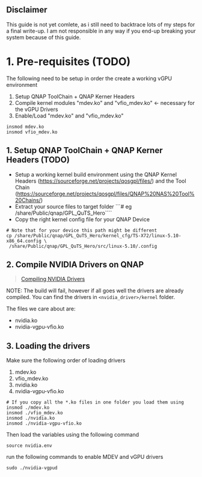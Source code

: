 ## Disclaimer
This guide is not yet comlete, as i still need to backtrace lots of my steps for a final write-up.
I am not responsible in any way if you end-up breaking your system because of this guide.

# 1. Pre-requisites (TODO)
The following need to be setup in order the create a working vGPU environment
1. Setup QNAP ToolChain + QNAP Kerner Headers
2. Compile kernel modules "mdev.ko" and "vfio_mdev.ko" <- necessary for the vGPU Drivers
3. Enable/Load "mdev.ko" and "vfio_mdev.ko"
```
insmod mdev.ko
insmod vfio_mdev.ko
```

## 1. Setup QNAP ToolChain + QNAP Kerner Headers (TODO)
- Setup a working kernel build environment using the QNAP Kernel Headers (https://sourceforge.net/projects/qosgpl/files/) and the Tool Chain (https://sourceforge.net/projects/qosgpl/files/QNAP%20NAS%20Tool%20Chains/)
- Extract your source files to target folder
```# eg /share/Public/qnap/GPL_QuTS_Hero````
- Copy the right kernel config file for your QNAP Device
```
# Note that for your device this path might be different
cp /share/Public/qnap/GPL_QuTS_Hero/kernel_cfg/TS-X72/linux-5.10-x86_64.config \
 /share/Public/qnap/GPL_QuTS_Hero/src/linux-5.10/.config
```

## 2. Compile NVIDIA Drivers on QNAP

> [Compiling NVIDIA Drivers](./Compile-NVIDIA-Drivers.md)

NOTE: The build will fail, however if all goes well the drivers are already compiled.
You can find the drivers in ```<nvidia_driver>/kernel``` folder.

The files we care about are:

* nvidia.ko
* nvidia-vgpu-vfio.ko

## 3. Loading the drivers

Make sure the following order of loading drivers

1. mdev.ko
2. vfio_mdev.ko
3. nvidia.ko
4. nvidia-vgpu-vfio.ko

```
# If you copy all the *.ko files in one folder you load them using
insmod ./mdev.ko
insmod ./vfio_mdev.ko
insmod ./nvidia.ko
insmod ./nvidia-vgpu-vfio.ko
```

Then load the variables using the following command
```
source nvidia.env
```

run the following commands to enable MDEV and vGPU drivers
```
sudo ./nvidia-vgpud
 

```

